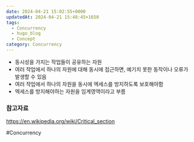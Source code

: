 ```yaml
---
date: 2024-04-21 15:02:55+0000
updatedAt: 2024-04-21 15:48:45+1650
tags:
  - Concurrency
  - hugo_blog
  - Concept
category: Concurrency
---
```

- 동시성을 가지는 작업들이 공유하는 자원
- 여러 작업에서 하나의 자원에 대해 동시에 접근하면, 예기치 못한 동작이나 오류가 발생할 수 있음
- 여러 작업에서 하나의 자원을 동시에 엑세스를 방지하도록 보호해야함
- 엑세스를 방지해야하는 자원을 임계영역이라고 부름

### 참고자료
https://en.wikipedia.org/wiki/Critical_section

#Concurrency 